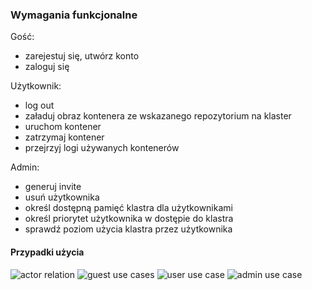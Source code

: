 ### Wymagania funkcjonalne

Gość:
* zarejestuj się, utwórz konto
* zaloguj się

Użytkownik:
* log out
* załaduj obraz kontenera ze wskazanego repozytorium na klaster
* uruchom kontener
* zatrzymaj kontener
* przejrzyj logi używanych kontenerów

Admin:
* generuj invite
* usuń użytkownika
* określ dostępną pamięć klastra dla użytkownikami
* określ priorytet użytkownika w dostępie do klastra
* sprawdź poziom użycia klastra przez użytkownika

#### Przypadki użycia

![actor relation](4_requirements/actor_relation.jpg)
![guest use cases](4_requirements/guest_usecase.jpg)
![user use case](4_requirements/user_usecase.jpg)
![admin use case](4_requirements/admin_usecase.jpg)
